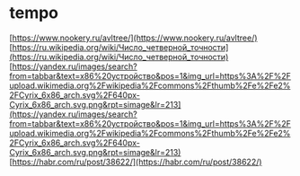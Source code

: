 # tempo

[https://www.nookery.ru/avltree/](https://www.nookery.ru/avltree/)
[https://ru.wikipedia.org/wiki/Число_четверной_точности](https://ru.wikipedia.org/wiki/Число_четверной_точности)
[https://yandex.ru/images/search?from=tabbar&text=x86%20устройство&pos=1&img_url=https%3A%2F%2Fupload.wikimedia.org%2Fwikipedia%2Fcommons%2Fthumb%2Fe%2Fe2%2FCyrix_6x86_arch.svg%2F640px-Cyrix_6x86_arch.svg.png&rpt=simage&lr=213](https://yandex.ru/images/search?from=tabbar&text=x86%20устройство&pos=1&img_url=https%3A%2F%2Fupload.wikimedia.org%2Fwikipedia%2Fcommons%2Fthumb%2Fe%2Fe2%2FCyrix_6x86_arch.svg%2F640px-Cyrix_6x86_arch.svg.png&rpt=simage&lr=213)
[https://habr.com/ru/post/38622/](https://habr.com/ru/post/38622/)
